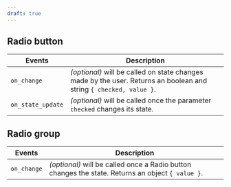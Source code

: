 ```yaml
---
draft: true
---
```


## Radio button

| Events            | Description                                                                                                        |
| ----------------- | ------------------------------------------------------------------------------------------------------------------ |
| `on_change`       | _(optional)_ will be called on state changes made by the user. Returns an boolean and string `{ checked, value }`. |
| `on_state_update` | _(optional)_ will be called once the parameter `checked` changes its state.                                        |

## Radio group

| Events      | Description                                                                                       |
| ----------- | ------------------------------------------------------------------------------------------------- |
| `on_change` | _(optional)_ will be called once a Radio button changes the state. Returns an object `{ value }`. |
